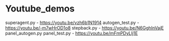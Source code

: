 # Youtube_demos
superagent.py - https://youtu.be/vzh6b1N1914
autogen_test.py - https://youtu.be/-m7wHrOD1o8
stepback.py - https://youtu.be/N6GghInVajE
panel_autogen.py panel_test.py - https://youtu.be/mFmPDyLlj1E
